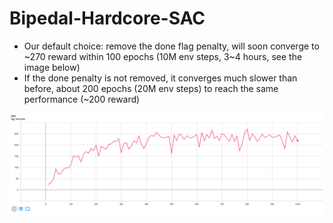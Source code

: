 # Bipedal-Hardcore-SAC

- Our default choice: remove the done flag penalty, will soon converge to \~270 reward within 100 epochs (10M env steps, 3~4 hours, see the image below)
- If the done penalty is not removed, it converges much slower than before, about 200 epochs (20M env steps) to reach the same performance (\~200 reward)

![](results/sac/BipedalHardcore.png)

